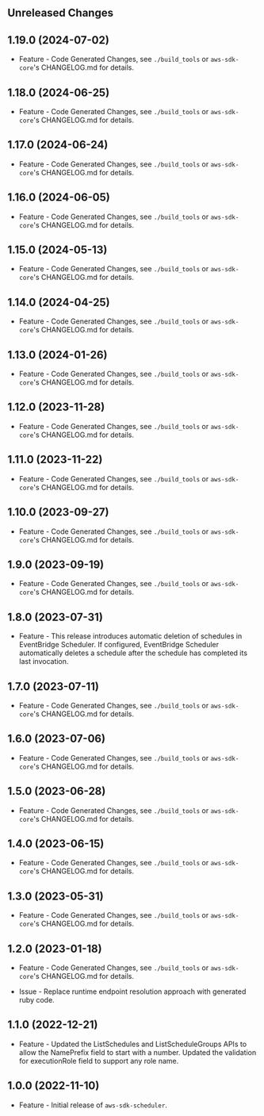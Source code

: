 Unreleased Changes
------------------

1.19.0 (2024-07-02)
------------------

* Feature - Code Generated Changes, see `./build_tools` or `aws-sdk-core`'s CHANGELOG.md for details.

1.18.0 (2024-06-25)
------------------

* Feature - Code Generated Changes, see `./build_tools` or `aws-sdk-core`'s CHANGELOG.md for details.

1.17.0 (2024-06-24)
------------------

* Feature - Code Generated Changes, see `./build_tools` or `aws-sdk-core`'s CHANGELOG.md for details.

1.16.0 (2024-06-05)
------------------

* Feature - Code Generated Changes, see `./build_tools` or `aws-sdk-core`'s CHANGELOG.md for details.

1.15.0 (2024-05-13)
------------------

* Feature - Code Generated Changes, see `./build_tools` or `aws-sdk-core`'s CHANGELOG.md for details.

1.14.0 (2024-04-25)
------------------

* Feature - Code Generated Changes, see `./build_tools` or `aws-sdk-core`'s CHANGELOG.md for details.

1.13.0 (2024-01-26)
------------------

* Feature - Code Generated Changes, see `./build_tools` or `aws-sdk-core`'s CHANGELOG.md for details.

1.12.0 (2023-11-28)
------------------

* Feature - Code Generated Changes, see `./build_tools` or `aws-sdk-core`'s CHANGELOG.md for details.

1.11.0 (2023-11-22)
------------------

* Feature - Code Generated Changes, see `./build_tools` or `aws-sdk-core`'s CHANGELOG.md for details.

1.10.0 (2023-09-27)
------------------

* Feature - Code Generated Changes, see `./build_tools` or `aws-sdk-core`'s CHANGELOG.md for details.

1.9.0 (2023-09-19)
------------------

* Feature - Code Generated Changes, see `./build_tools` or `aws-sdk-core`'s CHANGELOG.md for details.

1.8.0 (2023-07-31)
------------------

* Feature - This release introduces automatic deletion of schedules in EventBridge Scheduler. If configured, EventBridge Scheduler automatically deletes a schedule after the schedule has completed its last invocation.

1.7.0 (2023-07-11)
------------------

* Feature - Code Generated Changes, see `./build_tools` or `aws-sdk-core`'s CHANGELOG.md for details.

1.6.0 (2023-07-06)
------------------

* Feature - Code Generated Changes, see `./build_tools` or `aws-sdk-core`'s CHANGELOG.md for details.

1.5.0 (2023-06-28)
------------------

* Feature - Code Generated Changes, see `./build_tools` or `aws-sdk-core`'s CHANGELOG.md for details.

1.4.0 (2023-06-15)
------------------

* Feature - Code Generated Changes, see `./build_tools` or `aws-sdk-core`'s CHANGELOG.md for details.

1.3.0 (2023-05-31)
------------------

* Feature - Code Generated Changes, see `./build_tools` or `aws-sdk-core`'s CHANGELOG.md for details.

1.2.0 (2023-01-18)
------------------

* Feature - Code Generated Changes, see `./build_tools` or `aws-sdk-core`'s CHANGELOG.md for details.

* Issue - Replace runtime endpoint resolution approach with generated ruby code.

1.1.0 (2022-12-21)
------------------

* Feature - Updated the ListSchedules and ListScheduleGroups APIs to allow the NamePrefix field to start with a number. Updated the validation for executionRole field to support any role name.

1.0.0 (2022-11-10)
------------------

* Feature - Initial release of `aws-sdk-scheduler`.


